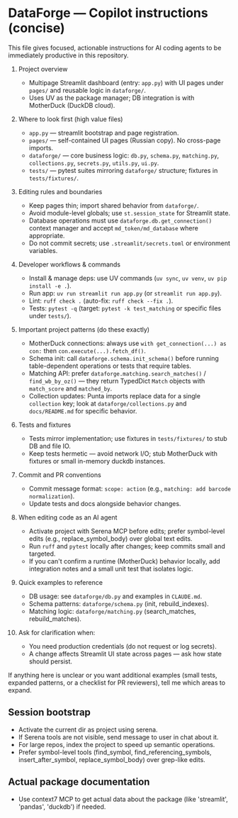 <!-- .github/copilot-instructions.md - Guidance for AI coding agents working on DataForge -->
# DataForge — Copilot instructions (concise)

This file gives focused, actionable instructions for AI coding agents to be immediately productive in this repository.

1. Project overview
   - Multipage Streamlit dashboard (entry: `app.py`) with UI pages under `pages/` and reusable logic in `dataforge/`.
   - Uses UV as the package manager; DB integration is with MotherDuck (DuckDB cloud).

2. Where to look first (high value files)
   - `app.py` — streamlit bootstrap and page registration.
   - `pages/` — self-contained UI pages (Russian copy). No cross-page imports.
   - `dataforge/` — core business logic: `db.py`, `schema.py`, `matching.py`, `collections.py`, `secrets.py`, `utils.py`, `ui.py`.
   - `tests/` — pytest suites mirroring `dataforge/` structure; fixtures in `tests/fixtures/`.

3. Editing rules and boundaries
   - Keep pages thin; import shared behavior from `dataforge/`.
   - Avoid module-level globals; use `st.session_state` for Streamlit state.
   - Database operations must use `dataforge.db.get_connection()` context manager and accept `md_token/md_database` where appropriate.
   - Do not commit secrets; use `.streamlit/secrets.toml` or environment variables.

4. Developer workflows & commands
   - Install & manage deps: use UV commands (`uv sync`, `uv venv`, `uv pip install -e .`).
   - Run app: `uv run streamlit run app.py` (or `streamlit run app.py`).
   - Lint: `ruff check .` (auto-fix: `ruff check --fix .`).
   - Tests: `pytest -q` (target: `pytest -k test_matching` or specific files under `tests/`).

5. Important project patterns (do these exactly)
   - MotherDuck connections: always use `with get_connection(...) as con:` then `con.execute(...).fetch_df()`.
   - Schema init: call `dataforge.schema.init_schema()` before running table-dependent operations or tests that require tables.
   - Matching API: prefer `dataforge.matching.search_matches()` / `find_wb_by_oz()` — they return TypedDict `Match` objects with `match_score` and `matched_by`.
   - Collection updates: Punta imports replace data for a single `collection` key; look at `dataforge/collections.py` and `docs/README.md` for specific behavior.

6. Tests and fixtures
   - Tests mirror implementation; use fixtures in `tests/fixtures/` to stub DB and file IO.
   - Keep tests hermetic — avoid network I/O; stub MotherDuck with fixtures or small in-memory duckdb instances.

7. Commit and PR conventions
   - Commit message format: `scope: action` (e.g., `matching: add barcode normalization`).
   - Update tests and docs alongside behavior changes.

8. When editing code as an AI agent
   - Activate project with Serena MCP before edits; prefer symbol-level edits (e.g., replace_symbol_body) over global text edits.
   - Run `ruff` and `pytest` locally after changes; keep commits small and targeted.
   - If you can't confirm a runtime (MotherDuck) behavior locally, add integration notes and a small unit test that isolates logic.

9. Quick examples to reference
   - DB usage: see `dataforge/db.py` and examples in `CLAUDE.md`.
   - Schema patterns: `dataforge/schema.py` (init, rebuild_indexes).
   - Matching logic: `dataforge/matching.py` (search_matches, rebuild_matches).

10. Ask for clarification when:
    - You need production credentials (do not request or log secrets).
    - A change affects Streamlit UI state across pages — ask how state should persist.

If anything here is unclear or you want additional examples (small tests, expanded patterns, or a checklist for PR reviewers), tell me which areas to expand.

## Session bootstrap
- Activate the current dir as project using serena.
- If Serena tools are not visible, send message to user in chat about it.
- For large repos, index the project to speed up semantic operations.
- Prefer symbol-level tools (find_symbol, find_referencing_symbols, insert_after_symbol, replace_symbol_body) over grep-like edits.

## Actual package documentation
- Use context7 MCP to get actual data about the package (like 'streamlit', 'pandas', 'duckdb') if needed.

